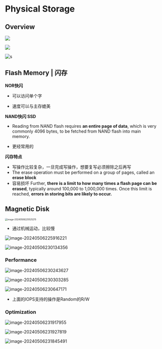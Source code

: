 # Physical Storage

## Overview

![](https://zzh-pic-for-self.oss-cn-hangzhou.aliyuncs.com/img/202405062252951.png)

![](https://zzh-pic-for-self.oss-cn-hangzhou.aliyuncs.com/img/202405062248692.png)

![s](https://zzh-pic-for-self.oss-cn-hangzhou.aliyuncs.com/img/202405062250332.png)

## Flash Memory | 闪存

**NOR快闪**

- 可以访问单个字

- 速度可以与主存媲美

**NAND快闪 SSD**

- Reading from NAND flash requires **an entire page of data**, which is very commonly 4096 bytes, to be fetched from NAND flash into main memory.

- 更经常用的

**闪存特点**

- 写操作比较复杂，一旦完成写操作，想要复写必须擦除之后再写
- The erase operation must be performed on a group of pages, called an **erase block**
- 容易损坏
  Further, **there is a limit to how many times a flash page can be erased**, typically around 100,000 to 1,000,000 times. Once this limit is reached, **errors in storing bits are likely to occur.**

## Magnetic Disk

<img src="https://zzh-pic-for-self.oss-cn-hangzhou.aliyuncs.com/img/202405062255334.png" alt="image-20240506225525215" style="zoom:50%;" />

- 通过机械运动，比较慢

![image-20240506225916221](https://zzh-pic-for-self.oss-cn-hangzhou.aliyuncs.com/img/202405062259320.png)

![image-20240506230134356](https://zzh-pic-for-self.oss-cn-hangzhou.aliyuncs.com/img/202405062301480.png)

### Performance

![image-20240506230243627](https://zzh-pic-for-self.oss-cn-hangzhou.aliyuncs.com/img/202405062302736.png)

![image-20240506230303285](https://zzh-pic-for-self.oss-cn-hangzhou.aliyuncs.com/img/202405062303370.png)

![image-20240506230647171](https://zzh-pic-for-self.oss-cn-hangzhou.aliyuncs.com/img/202405062306267.png)

- 上面的IOPS支持的操作是Random的R/W

### Optimization

![image-20240506231917955](https://zzh-pic-for-self.oss-cn-hangzhou.aliyuncs.com/img/202405062319028.png)

![image-20240506231927819](https://zzh-pic-for-self.oss-cn-hangzhou.aliyuncs.com/img/202405062319883.png)

![image-20240506231845491](https://zzh-pic-for-self.oss-cn-hangzhou.aliyuncs.com/img/202405062318583.png)